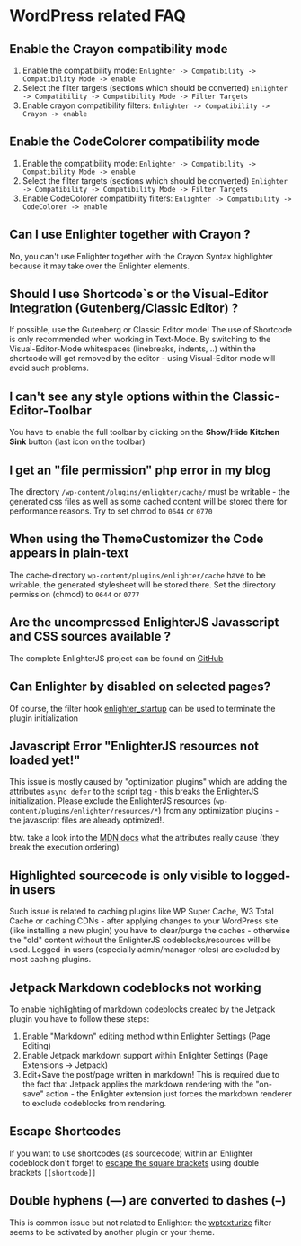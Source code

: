 WordPress related FAQ
===============================


Enable the Crayon compatibility mode
----------------------------------------

1. Enable the compatibility mode: `Enlighter -> Compatibility -> Compatibility Mode -> enable`
2. Select the filter targets (sections which should be converted) `Enlighter -> Compatibility -> Compatibility Mode -> Filter Targets`
3. Enable crayon compatibility filters: `Enlighter -> Compatibility -> Crayon -> enable`

Enable the CodeColorer compatibility mode
----------------------------------------

1. Enable the compatibility mode: `Enlighter -> Compatibility -> Compatibility Mode -> enable`
2. Select the filter targets (sections which should be converted) `Enlighter -> Compatibility -> Compatibility Mode -> Filter Targets`
3. Enable CodeColorer compatibility filters: `Enlighter -> Compatibility -> CodeColorer -> enable`

Can I use Enlighter together with Crayon ?
----------------------------------------

No, you can't use Enlighter together with the Crayon Syntax highlighter because it may take over the Enlighter elements.

Should I use Shortcode`s or the Visual-Editor Integration (Gutenberg/Classic Editor) ?
----------------------------------------

If possible, use the Gutenberg or Classic Editor mode! The use of Shortcode is only recommended when working in Text-Mode. By switching to the Visual-Editor-Mode whitespaces (linebreaks, indents, ..) within the shortcode will get removed by the editor - using Visual-Editor mode will avoid such problems.

I can't see any style options within the Classic-Editor-Toolbar
----------------------------------------

You have to enable the full toolbar by clicking on the **Show/Hide Kitchen Sink** button (last icon on the toolbar)

I get an "file permission" php error in my blog
----------------------------------------

The directory `/wp-content/plugins/enlighter/cache/` must be writable - the generated css files as well as some cached content will be stored there for performance reasons. Try to set chmod to `0644` or `0770`

When using the ThemeCustomizer the Code appears in plain-text
----------------------------------------

The cache-directory `wp-content/plugins/enlighter/cache` have to be writable, the generated stylesheet will be stored there. Set the directory permission (chmod) to `0644` or `0777`

Are the uncompressed EnlighterJS Javasscript and CSS sources available ?
----------------------------------------

The complete EnlighterJS project can be found on [GitHub](https://github.com/EnlighterJS/EnlighterJS "EnligherJS Project")

Can Enlighter by disabled on selected pages?
----------------------------------------

Of course, the filter hook [enlighter_startup](https://github.com/EnlighterJS/documentation/blob/master/wordpress/FilterHooks.md) can be used to terminate the plugin initialization

Javascript Error "EnlighterJS resources not loaded yet!"
----------------------------------------

This issue is mostly caused by "optimization plugins" which are adding the attributes `async defer` to the script tag - this breaks the EnlighterJS initialization.
Please exclude the EnlighterJS resources (`wp-content/plugins/enlighter/resources/*`) from any optimization plugins - the javascript files are already optimized!.

btw. take a look into the [MDN docs](https://developer.mozilla.org/en-US/docs/Web/HTML/Element/script) what the attributes really cause (they break the execution ordering)

Highlighted sourcecode is only visible to logged-in users
------------------------------------------------------------

Such issue is related to caching plugins like WP Super Cache, W3 Total Cache or caching CDNs - after applying changes to your WordPress site (like installing a new plugin) you have to clear/purge the caches - otherwise the "old" content without the EnlighterJS codeblocks/resources will be used. Logged-in users (especially admin/manager roles) are excluded by most caching plugins.

Jetpack Markdown codeblocks not working
------------------------------------------------------------

To enable highlighting of markdown codeblocks created by the Jetpack plugin you have to follow these steps:

1. Enable "Markdown" editing method within Enlighter Settings (Page Editing)
2. Enable Jetpack markdown support within Enlighter Settings (Page Extensions -> Jetpack)
3. Edit+Save the post/page written in markdown! This is required due to the fact that Jetpack applies the markdown rendering with the "on-save" action - the Enlighter extension just forces the markdown renderer to exclude codeblocks from rendering.

Escape Shortcodes
------------------------------------------------------------
If you want to use shortcodes (as sourcecode) within an Enlighter codeblock don't forget to [escape the square brackets](https://codex.wordpress.org/Shortcode_API#Escaping) using double brackets `[[shortcode]]`


Double hyphens (––) are converted to dashes (–)
------------------------------------------------------------
This is common issue but not related to Enlighter: the [wptexturize](https://developer.wordpress.org/reference/functions/wptexturize/) filter seems to be activated by another plugin or your theme.